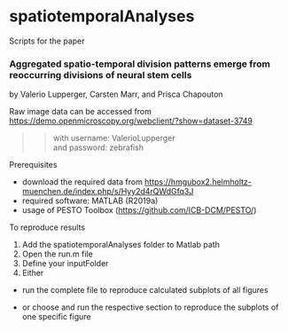 # spatiotemporalAnalyses
Scripts for the paper

### Aggregated spatio-temporal division patterns emerge from reoccurring divisions of neural stem cells
by Valerio Lupperger, Carsten Marr, and Prisca Chapouton

Raw image data can be accessed from https://demo.openmicroscopy.org/webclient/?show=dataset-3749
 >>with username: ValerioLupperger  
 >>and password: zebrafish  
 
Prerequisites
- download the required data from https://hmgubox2.helmholtz-muenchen.de/index.php/s/Hyy2d4rQWdGfq3J
- required software: MATLAB (R2019a)
- usage of PESTO Toolbox (https://github.com/ICB-DCM/PESTO/)

 To reproduce results  
1. Add the spatiotemporalAnalyses folder to Matlab path
2. Open the run.m file
3. Define your inputFolder
4. Either 

-  run the complete file to reproduce calculated subplots of all figures </p></li>
-  or choose and run the respective section to reproduce the subplots of one specific figure </p></li>


